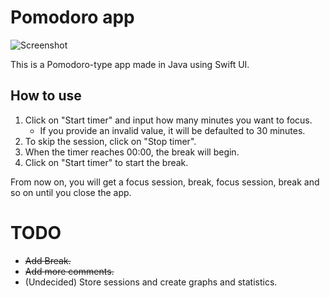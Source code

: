# Pomodoro app
![Screenshot](https://i.imgur.com/6rlNWCd.png)

This is a Pomodoro-type app made in Java using Swift UI.

## How to use
1. Click on "Start timer" and input how many minutes you want to focus. 
    * If you provide an invalid value, it will be defaulted to 30 minutes.
2. To skip the session, click on "Stop timer".
3. When the timer reaches 00:00, the break will begin. 
4. Click on "Start timer" to start the break.

From now on, you will get a focus session, break, focus session, break and so on until you close the app.

# TODO
- ~~Add Break.~~
- ~~Add more comments.~~
- (Undecided) Store sessions and create graphs and statistics.
